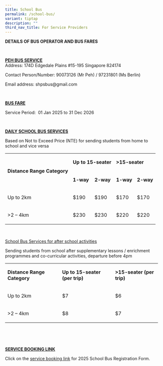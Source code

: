 ```yaml
---
title: School Bus
permalink: /school-bus/
variant: tiptap
description: ""
third_nav_title: For Service Providers
---
```

<p><strong>DETAILS OF BUS OPERATOR AND BUS FARES</strong>
</p>
<p><strong>&nbsp;</strong>
</p>
<p><strong><u>PEH BUS SERVICE</u></strong>
<br>Address: 174D Edgedale Plains #15-195 Singapore 824174</p>
<p>Contact Person/Number: 90073126 (Mr Peh) / 97231801 (Ms Berlin)</p>
<p>Email address: <a rel="noopener noreferrer nofollow" target="_blank">shpsbus@gmail.com</a>
</p>
<p>&nbsp;</p>
<p><strong><u>BUS FARE</u></strong>
</p>
<p>Service Period:&nbsp; 01 Jan 2025 to 31 Dec 2026</p>
<p>&nbsp;</p>
<p><strong><u>DAILY SCHOOL BUS SERVICES</u></strong>
</p>
<p>Based on Not to Exceed Price (NTE) for sending students from home to school
and vice versa</p>
<table style="minWidth: 125px">
<colgroup>
<col>
<col>
<col>
<col>
<col>
</colgroup>
<tbody>
<tr>
<td rowspan="2" colspan="1">
<p><strong>Distance Range Category</strong>
</p>
</td>
<td rowspan="1" colspan="2">
<p><strong>Up to 15-seater</strong>
</p>
</td>
<td rowspan="1" colspan="2">
<p><strong>&gt;15-seater</strong>
</p>
</td>
</tr>
<tr>
<td rowspan="1" colspan="1">
<p><strong>1-way</strong>
</p>
</td>
<td rowspan="1" colspan="1">
<p><strong>2-way</strong>
</p>
</td>
<td rowspan="1" colspan="1">
<p><strong>1-way</strong>
</p>
</td>
<td rowspan="1" colspan="1">
<p><strong>2-way</strong>
</p>
</td>
</tr>
<tr>
<td rowspan="1" colspan="1">
<p>Up to 2km</p>
</td>
<td rowspan="1" colspan="1">
<p>$190</p>
</td>
<td rowspan="1" colspan="1">
<p>$190</p>
</td>
<td rowspan="1" colspan="1">
<p>$170</p>
</td>
<td rowspan="1" colspan="1">
<p>$170</p>
</td>
</tr>
<tr>
<td rowspan="1" colspan="1">
<p>&gt;2 – 4km</p>
</td>
<td rowspan="1" colspan="1">
<p>$230</p>
</td>
<td rowspan="1" colspan="1">
<p>$230</p>
</td>
<td rowspan="1" colspan="1">
<p>$220</p>
</td>
<td rowspan="1" colspan="1">
<p>$220</p>
</td>
</tr>
</tbody>
</table>
<p><strong>&nbsp;</strong>
</p>
<p><u>School Bus Services for after school activities</u>
</p>
<p>Sending students from school after supplementary lessons / enrichment
programmes and co-curricular activities, departure before 4pm</p>
<table style="minWidth: 75px">
<colgroup>
<col>
<col>
<col>
</colgroup>
<tbody>
<tr>
<td rowspan="1" colspan="1">
<p><strong>Distance Range Category</strong>
</p>
</td>
<td rowspan="1" colspan="1">
<p><strong>Up to 15-seater (per trip)</strong>
</p>
</td>
<td rowspan="1" colspan="1">
<p><strong>&gt;15-seater (per trip)</strong>
</p>
</td>
</tr>
<tr>
<td rowspan="1" colspan="1">
<p>Up to 2km</p>
</td>
<td rowspan="1" colspan="1">
<p>$7</p>
</td>
<td rowspan="1" colspan="1">
<p>$6</p>
</td>
</tr>
<tr>
<td rowspan="1" colspan="1">
<p>&gt;2 – 4km</p>
</td>
<td rowspan="1" colspan="1">
<p>$8</p>
</td>
<td rowspan="1" colspan="1">
<p>$7</p>
</td>
</tr>
</tbody>
</table>
<p><strong>&nbsp;</strong>
</p>
<p><strong>&nbsp;</strong>
</p>
<p><strong><u>SERVICE BOOKING LINK</u></strong>
</p>
<p>Click on the <a href="https://forms.gle/DMRgXCrqmSz3Ldws9" rel="noopener nofollow" target="_blank">service booking link</a> for
2025 School Bus Registration Form.</p>
<p></p>
<p>
<br>
</p>